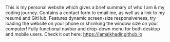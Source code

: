This is my personal website which gives a brief summary of who I am & my coding journey. Contains a contact form to email me, as well as a link to my resumé and GitHub. Features dynamic screen-size responsiveness, try loading the website on your phone or shrinking the window size on your computer! Fully functional navbar and drop-down menu for both desktop and mobile users.
Check it out here: https://jamalkhadir.github.io
